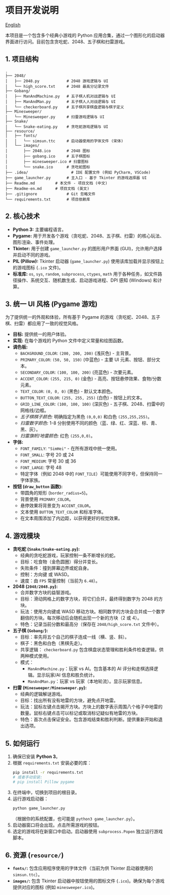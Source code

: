 # 项目开发说明

[English](Readme-en.md)


本项目是一个包含多个经典小游戏的 Python 应用合集，通过一个图形化的启动器界面进行访问。目前包含贪吃蛇、2048、五子棋和扫雷游戏。

## 1. 项目结构

```
.
├── 2048/
│   ├── 2048.py            # 2048 游戏逻辑与 UI
│   └── high_score.txt     # 2048 最高分记录文件
├── Gobang/
│   ├── ManAndMachine.py   # 五子棋人机对战逻辑与 UI
│   ├── ManAndMan.py       # 五子棋人人对战逻辑与 UI
│   └── checkerboard.py    # 五子棋共享棋盘逻辑与棋子定义
├── Minesweeper/
│   └── Minesweeper.py     # 扫雷游戏逻辑与 UI
├── Snake/
│   └── Snake-eating.py    # 贪吃蛇游戏逻辑与 UI
├── resource/
│   ├── fonts/
│   │   └── simsun.ttc     # 启动器使用的字体文件 (宋体)
│   └── images/
│       ├── 2048.ico       # 2048 图标
│       ├── gobang.ico     # 五子棋图标
│       ├── minesweeper.ico # 扫雷图标
│       └── snake.ico      # 贪吃蛇图标
├── .idea/                   # IDE 配置文件 (例如 PyCharm, VSCode)
├── game_launcher.py       # 主入口 - 基于 Tkinter 的游戏选择器 UI
├── Readme.md         # 本文件 - 项目文档 (中文)
├── Readme-en.md      # 项目文档 (英文)
├── .gitignore             # Git 忽略文件
└── requirements.txt       # 项目依赖库
```

## 2. 核心技术

*   **Python 3:** 主要编程语言。
*   **Pygame:** 用于开发各个游戏（贪吃蛇、2048、五子棋、扫雷）的核心玩法、图形渲染、事件处理。
*   **Tkinter:** 用于创建 `game_launcher.py` 的图形用户界面 (GUI)，允许用户选择并启动不同的游戏。
*   **PIL (Pillow):** Tkinter 启动器 (`game_launcher.py`) 使用该库加载并显示按钮上的游戏图标 (`.ico` 文件)。
*   **标准库:** `os`, `sys`, `random`, `subprocess`, `ctypes`, `math` 用于各种任务，如文件路径操作、系统交互、随机数生成、启动游戏进程、DPI 感知 (Windows) 和计算。

## 3. 统一 UI 风格 (Pygame 游戏)

为了提供统一的外观和体验，所有基于 Pygame 的游戏（贪吃蛇、2048、五子棋、扫雷）都应用了一致的视觉风格。

*   **目标:** 提供统一的用户体验。
*   **实现:** 在每个游戏的 Python 文件中定义常量和绘图函数。
*   **调色板:**
    *   `BACKGROUND_COLOR`: `(200, 200, 200)` (浅灰色) - 主背景。
    *   `PRIMARY_COLOR`: `(50, 50, 150)` (中蓝色) - 主要 UI 元素、按钮、部分文本。
    *   `SECONDARY_COLOR`: `(100, 100, 200)` (亮蓝色) - 次要元素。
    *   `ACCENT_COLOR`: `(255, 215, 0)` (金色) - 高亮、按钮悬停效果、食物/分数元素。
    *   `TEXT_COLOR`: `(0, 0, 0)` (黑色) - 默认文本颜色。
    *   `BUTTON_TEXT_COLOR`: `(255, 255, 255)` (白色) - 按钮上的文本。
    *   `GRID_LINE_COLOR`: `(100, 100, 100)` (深灰色) - 五子棋、2048、扫雷中的网格线/边框。
    *   *五子棋棋子颜色:* 明确指定为黑色 `(0,0,0)` 和白色 `(255,255,255)`。
    *   *扫雷数字颜色:* 1-8 分别使用不同的颜色（蓝、绿、红、深蓝、棕、青、黑、灰）。
    *   *扫雷旗帜/地雷颜色:* 红色 `(255,0,0)`。
*   **字体:**
    *   `FONT_FAMILY`: `"SimHei"` - 在所有游戏中统一使用。
    *   `FONT_SMALL`: 字号 20 或 24
    *   `FONT_MEDIUM`: 字号 30 或 36
    *   `FONT_LARGE`: 字号 48
    *   特定字体（例如 2048 中的 `FONT_TILE`）可能使用不同字号，但保持同一字体家族。
*   **按钮 (`draw_button` 函数):**
    *   带圆角的矩形 (`border_radius=5`)。
    *   背景使用 `PRIMARY_COLOR`。
    *   悬停效果将背景变为 `ACCENT_COLOR`。
    *   文本使用 `BUTTON_TEXT_COLOR` 和标准字体。
    *   在文本周围添加了内边距，以获得更好的视觉效果。

## 4. 游戏模块

*   **贪吃蛇 (`Snake/Snake-eating.py`):**
    *   经典的贪吃蛇游戏，玩家控制一条不断增长的蛇。
    *   目标：吃食物（金色圆圈）得分并变长。
    *   失败条件：撞到屏幕边界或蛇自身。
    *   控制：方向键 或 WASD。
    *   速度：由 `FPS` 常量控制（当前为 `6.48`）。
*   **2048 (`2048/2048.py`):**
    *   合并数字方块的益智游戏。
    *   目标：滑动网格上的数字方块，将它们合并，最终得到数字为 2048 的方块。
    *   玩法：使用方向键或 WASD 移动方块。相同数字的方块会合并成一个数字翻倍的方块。每次移动后会随机出现一个新的方块（2 或 4）。
    *   特色：记录当前分数和最高分（保存在 `2048/high_score.txt` 文件中）。
*   **五子棋 (`Gobang/`):**
    *   目标：率先将五个自己的棋子连成一线（横、竖、斜）。
    *   棋子：黑色和白色（黑棋先走）。
    *   共享逻辑： `checkerboard.py` 包含棋盘状态管理和胜利条件检查逻辑，供两种模式使用。
    *   模式：
        *   `ManAndMachine.py`：玩家 vs AI。包含基本的 AI 评分和走棋选择逻辑。显示玩家/AI 信息和胜负统计。
        *   `ManAndMan.py`：玩家 vs 玩家（本地轮流）。显示玩家信息。
*   **扫雷 (`Minesweeper/Minesweeper.py`):**
    *   经典的逻辑解谜游戏。
    *   目标：找出所有没有地雷的方块，避免点开地雷。
    *   玩法：鼠标左键点击揭开方块。方块上的数字表示周围八个格子中地雷的数量。鼠标右键点击可以标记或取消标记疑似有地雷的方块。
    *   特色：首次点击保证安全。包含游戏结束和胜利判断。提供重新开始和退出选项。

## 5. 如何运行

1.  确保已安装 **Python 3**。
2.  根据 `requirements.txt` 安装必要的库：
    ```bash
    pip install -r requirements.txt
    # 或者手动安装:
    # pip install Pillow pygame
    ```
3.  在终端中，切换到项目的根目录。
4.  运行游戏启动器：
    ```bash
    python game_launcher.py
    ```
    （根据你的系统配置，也可能是 `python3 game_launcher.py`）。
5.  启动器窗口将会出现。点击所需游戏的按钮。
6.  选定的游戏将在新窗口中启动。启动器使用 `subprocess.Popen` 独立运行游戏脚本。

## 6. 资源 (`resource/`)

*   **`fonts/`:** 包含应用程序使用的字体文件（当前为供 Tkinter 启动器使用的 `simsun.ttc`）。
*   **`images/`:** 包含 Tkinter 启动器中按钮使用的图标文件 (`.ico`)。确保为每个游戏提供对应的图标 (例如 `minesweeper.ico`)。

